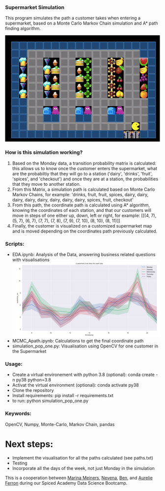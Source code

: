 ### Supermarket Simulation 
This program simulates the path a customer takes when entering a supermarket, based on a Monte Carlo Markov Chain simulation and A* path finding algorithm. 

![visualization](./supermarket.gif)

### How is this simulation working? 
1. Based on the Monday data, a transition probability matrix is calculated: this allows us to know once the customer enters the supermarket, what are the probabiltiy that they will go to a station ('dairy', 'drinks', 'fruit', 'spices', and 'checkout') and once they are at a station, the probabilities that they move to another station. 
2. From this Matrix, a simulation path is calculated based on Monte Carlo Markov Chains, for example: 'drinks, fruit, fruit, spices, dairy, dairy, dairy, dairy, dairy, dairy, dairy, dairy, spices, fruit, checkout'
3. From this path, the coordinate path is calculated using A* algorithm, knowing the coordinates of each station, and that our customers will move in steps of one either up, down, left or right, for example: [[(4, 7), (5, 7), (6, 7), (7, 7), (7, 8), (7, 9), (7, 10), (8, 10), (8, 11)]]
4. Finally, the customer is visualized on a customized supermarket map and is moved depending on the coordinates path previously calculated. 

### Scripts:
- EDA.ipynb: Analysis of the Data, answering business related questions with visualisations
![visualization](./pictures/data_vis.png)
- MCMC_Apath.ipynb: Calculations to get the final coordinate path
- simulation_pop_one.py: Visualisation using OpenCV for one customer in the Supermarket

### Usage: 
- Create a virtual environement with python 3.8 (optional): conda create -n py38 python=3.8 
- Activat the virtual environment (optional): conda activate py38
- Clone the repository
- Install requirements: pip install -r requirements.txt
- to run: python simulation_pop_one.py

### Keywords:
OpenCV, Numpy, Monte-Carlo, Markov Chain, pandas

# Next steps: 
- Implement the visualisation for all the paths calculated (see paths.txt)
- Testing
- Incorporate all the days of the week, not just Monday in the simulation

This is a cooperation between [Marina Meiners](https://github.com/MarinaMeiners), [Nevena](https://github.com/nevezi), [Ben](https://github.com/NOTpilatus), and [Aurelie Ferron](https://github.com/ferrau10) during our Spiced Academy Data Science Bootcamp.

